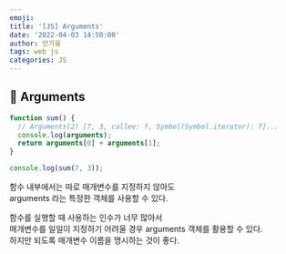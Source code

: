 ```yaml
---
emoji:
title: '[JS] Arguments'
date: '2022-04-03 14:50:00'
author: 안가을
tags: web js
categories: JS
---
```


## 💙 Arguments

```js
function sum() {
  // Arguments(2) [7, 3, callee: f, Symbol(Symbol.iterator): f]...
  console.log(arguments);
  return arguments[0] + arguments[1];
}

console.log(sum(7, 3));
```

함수 내부에서는 따로 매개변수를 지정하지 않아도<br />
arguments 라는 특정한 객체를 사용할 수 있다.

함수를 실행할 때 사용하는 인수가 너무 많아서<br />
매개변수를 일일이 지정하기 어려울 경우 arguments 객체를 활용할 수 있다.<br />
하지만 되도록 매개변수 이름을 명시하는 것이 좋다.

```toc

```
